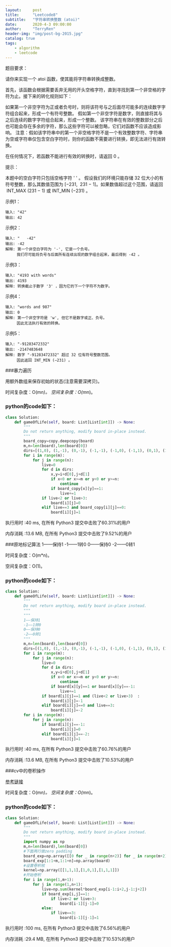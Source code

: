 ```yaml
---
layout:     post
title:      "Leetcode8"
subtitle:   "字符串转换整数 (atoi)"
date:       2020-4-3 09:00:00
author:     "TerryRen"
header-img: "img/post-bg-2015.jpg"
catalog: true
tags:
    - algorithm
    - leetcode
---
```

题目要求：

请你来实现一个 atoi 函数，使其能将字符串转换成整数。

首先，该函数会根据需要丢弃无用的开头空格字符，直到寻找到第一个非空格的字符为止。接下来的转化规则如下：

如果第一个非空字符为正或者负号时，则将该符号与之后面尽可能多的连续数字字符组合起来，形成一个有符号整数。
假如第一个非空字符是数字，则直接将其与之后连续的数字字符组合起来，形成一个整数。
该字符串在有效的整数部分之后也可能会存在多余的字符，那么这些字符可以被忽略，它们对函数不应该造成影响。
注意：假如该字符串中的第一个非空格字符不是一个有效整数字符、字符串为空或字符串仅包含空白字符时，则你的函数不需要进行转换，即无法进行有效转换。

在任何情况下，若函数不能进行有效的转换时，请返回 0 。

提示：

本题中的空白字符只包括空格字符 ' ' 。
假设我们的环境只能存储 32 位大小的有符号整数，那么其数值范围为 [−231,  231 − 1]。如果数值超过这个范围，请返回  INT_MAX (231 − 1) 或 INT_MIN (−231) 。




示例1：
```
输入: "42"
输出: 42
```
示例2：
```
输入: "   -42"
输出: -42
解释: 第一个非空白字符为 '-', 它是一个负号。
     我们尽可能将负号与后面所有连续出现的数字组合起来，最后得到 -42 。
```
示例3：
```
输入: "4193 with words"
输出: 4193
解释: 转换截止于数字 '3' ，因为它的下一个字符不为数字。
```
示例4：
```
输入: "words and 987"
输出: 0
解释: 第一个非空字符是 'w', 但它不是数字或正、负号。
     因此无法执行有效的转换。
```
示例5：
```
输入: "-91283472332"
输出: -2147483648
解释: 数字 "-91283472332" 超过 32 位有符号整数范围。 
     因此返回 INT_MIN (−231) 。
```

###暴力遍历

用额外数组来保存初始的状态(注意需要深拷贝)。

时间复杂度：O(m*n)。
空间复杂度：O(m*n)。
### python的code如下：


```python
class Solution:
    def gameOfLife(self, board: List[List[int]]) -> None:
        """
        Do not return anything, modify board in-place instead.
        """
        board_copy=copy.deepcopy(board)
        m,n=len(board),len(board[0])
        dirs=[(1,0), (1,-1), (0,-1), (-1,-1), (-1,0), (-1,1), (0,1), (1,1)]
        for i in range(m):
            for j in range(n):
                live=0
                for d in dirs:
                    x,y=i+d[0],j+d[1]
                    if x<0 or x>=m or y<0 or y>=n:
                        continue
                    if board_copy[x][y]==1:
                        live+=1
                if live<2 or live>3:
                    board[i][j]=0
                elif live==3 and board_copy[i][j]==0:
                    board[i][j]=1
```
执行用时 :40 ms, 在所有 Python3 提交中击败了60.31%的用户

内存消耗 :13.6 MB, 在所有 Python3 提交中击败了9.52%的用户

###原地标记算法
1——保持1
-1——1转0
0——保持0
-2——0转1


时间复杂度：O(m*n)。

空间复杂度：O(1)。
### python的code如下：


```python
class Solution:
    def gameOfLife(self, board: List[List[int]]) -> None:
        """
        Do not return anything, modify board in-place instead.
        """
        """
        1——保持1
        -1——1转0
        0——保持0
        -2——0转1
        """
        m,n=len(board),len(board[0])
        dirs=[(1,0), (1,-1), (0,-1), (-1,-1), (-1,0), (-1,1), (0,1), (1,1)]
        for i in range(m):
            for j in range(n):
                live=0
                for d in dirs:
                    x,y=i+d[0],j+d[1]
                    if x<0 or x>=m or y<0 or y>=n:
                        continue
                    if board[x][y]==1 or board[x][y]==-1:
                        live+=1
                if board[i][j]==1 and (live<2 or live>3)  :
                    board[i][j]=-1
                elif board[i][j]==0 and live==3:
                    board[i][j]=-2
        for i in range(m):
            for j in range(n):
                if board[i][j]==-1:
                    board[i][j]=0
                elif board[i][j]==-2:
                    board[i][j]=1
```
执行用时 :40 ms, 在所有 Python3 提交中击败了60.76%的用户

内存消耗 :13.6 MB, 在所有 Python3 提交中击败了10.53%的用户


###cv中的卷积操作

[参考链接](https://leetcode-cn.com/problems/game-of-life/solution/xiong-mao-shua-ti-python3-bao-xue-bao-hui-cvzhong-/)

时间复杂度：O(m*n)。
空间复杂度：O(m*n)。
### python的code如下：


```python
class Solution:
    def gameOfLife(self, board: List[List[int]]) -> None:
        """
        Do not return anything, modify board in-place instead.
        """
        import numpy as np
        m,n=len(board),len(board[0])
        #下面两行做zero padding
        board_exp=np.array([[0 for _ in range(n+2)] for _ in range(m+2)])
        board_exp[1:1+m,1:1+n]=np.array(board)
        #设置卷积核
        kernel=np.array([[1,1,1],[1,0,1],[1,1,1]])
        #开始卷积
        for i in range(1,m+1):
            for j in range(1,n+1):
                live=np.sum(kernel*board_exp[i-1:i+2,j-1:j+2])
                if board_exp[i,j]==1:
                    if live<2 or live>3:
                        board[i-1][j-1]=0
                else:
                    if live==3:
                        board[i-1][j-1]=1
```
执行用时 :100 ms, 在所有 Python3 提交中击败了6.56%的用户

内存消耗 :29.4 MB, 在所有 Python3 提交中击败了10.53%的用户
